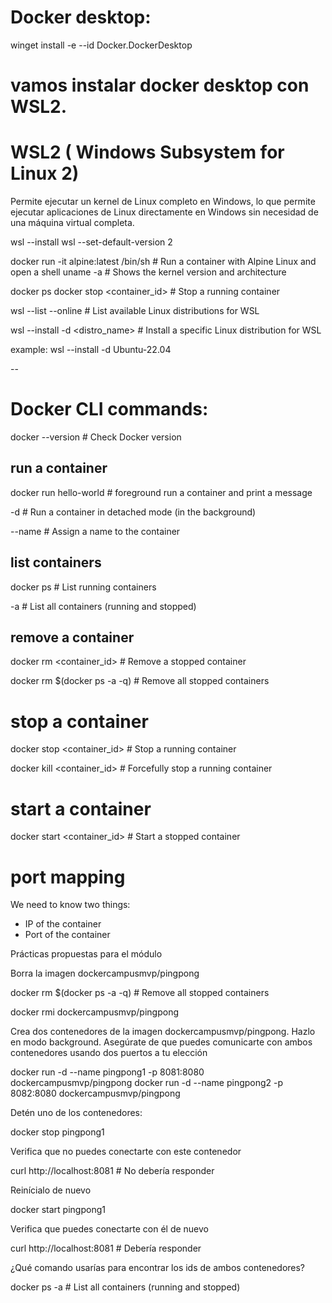 # Docker desktop:

winget install -e --id Docker.DockerDesktop

# vamos instalar docker desktop con WSL2.

# WSL2 ( Windows Subsystem for Linux 2)

Permite ejecutar un kernel de Linux completo en Windows, lo que permite ejecutar aplicaciones de Linux directamente en Windows sin necesidad de una máquina virtual completa.

wsl --install
wsl --set-default-version 2

docker run -it alpine:latest /bin/sh # Run a container with Alpine Linux and open a shell
uname -a # Shows the kernel version and architecture

docker ps
docker stop <container_id> # Stop a running container

wsl --list --online # List available Linux distributions for WSL

wsl --install -d <distro_name> # Install a specific Linux distribution for WSL

example: wsl --install -d Ubuntu-22.04

--

# Docker CLI commands:

docker --version # Check Docker version



## run a container
docker run hello-world # foreground run a container and print a message

-d # Run a container in detached mode (in the background)

--name <name> # Assign a name to the container

## list containers

docker ps # List running containers

-a # List all containers (running and stopped)

## remove a container

docker rm <container_id> # Remove a stopped container

docker rm $(docker ps -a -q) # Remove all stopped containers

# stop a container

docker stop <container_id> # Stop a running container

docker kill <container_id> # Forcefully stop a running container

# start a container

docker start <container_id> # Start a stopped container

# port mapping

We need to know two things:

- IP of the container
- Port of the container

Prácticas propuestas para el módulo

Borra la imagen dockercampusmvp/pingpong

docker rm $(docker ps -a -q) # Remove all stopped containers

docker rmi dockercampusmvp/pingpong

Crea dos contenedores de la imagen dockercampusmvp/pingpong. Hazlo en modo background. Asegúrate de que puedes comunicarte con ambos contenedores usando dos puertos a tu elección

docker run -d --name pingpong1 -p 8081:8080 dockercampusmvp/pingpong
docker run -d --name pingpong2 -p 8082:8080 dockercampusmvp/pingpong

Detén uno de los contenedores:

docker stop pingpong1

Verifica que no puedes conectarte con este contenedor

curl http://localhost:8081 # No debería responder

Reinícialo de nuevo

docker start pingpong1

Verifica que puedes conectarte con él de nuevo

curl http://localhost:8081 # Debería responder

¿Qué comando usarías para encontrar los ids de ambos contenedores?

docker ps -a # List all containers (running and stopped)
